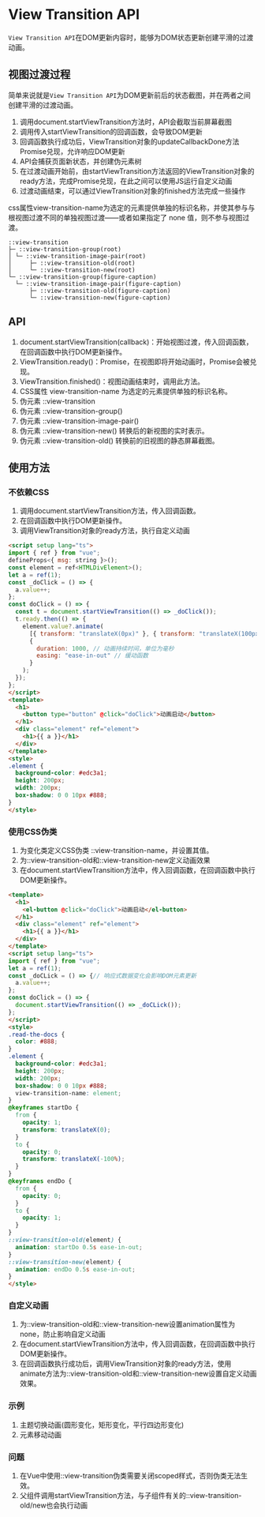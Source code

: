 # View Transition API

`View Transition API`在DOM更新内容时，能够为DOM状态更新创建平滑的过渡动画。

## 视图过渡过程

简单来说就是`View Transition API`为DOM更新前后的状态截图，并在两者之间创建平滑的过渡动画。

1. 调用document.startViewTransition方法时，API会截取当前屏幕截图
2. 调用传入startViewTransition的回调函数，会导致DOM更新
3. 回调函数执行成功后，ViewTransition对象的updateCallbackDone方法Promise兑现，允许响应DOM更新
3. API会捕获页面新状态，并创建伪元素树
4. 在过渡动画开始前，由startViewTransition方法返回的ViewTransition对象的ready方法，完成Promise兑现，在此之间可以使用JS运行自定义动画
5. 过渡动画结束，可以通过ViewTransition对象的finished方法完成一些操作


css属性view-transition-name为选定的元素提供单独的标识名称，并使其参与与根视图过渡不同的单独视图过渡——或者如果指定了 none 值，则不参与视图过渡。
```
::view-transition
├─ ::view-transition-group(root)
│ └─ ::view-transition-image-pair(root)
│     ├─ ::view-transition-old(root)
│     └─ ::view-transition-new(root)
└─ ::view-transition-group(figure-caption)
  └─ ::view-transition-image-pair(figure-caption)
      ├─ ::view-transition-old(figure-caption)
      └─ ::view-transition-new(figure-caption)
```

## API

1. document.startViewTransition(callback)：开始视图过渡，传入回调函数，在回调函数中执行DOM更新操作。
2. ViewTransition.ready()：Promise，在视图即将开始动画时，Promise会被兑现。
3. ViewTransition.finished()：视图动画结束时，调用此方法。
4. CSS属性 view-transition-name 为选定的元素提供单独的标识名称。
5. 伪元素 ::view-transition
6. 伪元素 ::view-transition-group()
7. 伪元素 ::view-transition-image-pair()
8. 伪元素 ::view-transition-new() 转换后的新视图的实时表示。
9. 伪元素 ::view-transition-old() 转换前的旧视图的静态屏幕截图。

## 使用方法

### 不依赖CSS

1. 调用document.startViewTransition方法，传入回调函数。
2. 在回调函数中执行DOM更新操作。
3. 调用ViewTransition对象的ready方法，执行自定义动画
```html
<script setup lang="ts">
import { ref } from "vue";
defineProps<{ msg: string }>();
const element = ref<HTMLDivElement>();
let a = ref(1);
const _doClick = () => {
  a.value++;
};
const doClick = () => {
  const t = document.startViewTransition(() => _doClick());
  t.ready.then(() => {
    element.value?.animate(
      [{ transform: "translateX(0px)" }, { transform: "translateX(100px)" }],
      {
        duration: 1000, // 动画持续时间，单位为毫秒
        easing: "ease-in-out" // 缓动函数
      }
    );
  });
};
</script>
<template>
  <h1>
    <button type="button" @click="doClick">动画启动</button>
  </h1>
  <div class="element" ref="element">
    <h1>{{ a }}</h1>
  </div>
</template>
<style>
.element {
  background-color: #edc3a1;
  height: 200px;
  width: 200px;
  box-shadow: 0 0 10px #888;
}
</style>

```


### 使用CSS伪类

1. 为变化类定义CSS伪类 ::view-transition-name，并设置其值。
2. 为::view-transition-old和::view-transition-new定义动画效果
3. 在document.startViewTransition方法中，传入回调函数，在回调函数中执行DOM更新操作。
```html
<template>
  <h1>
    <el-button @click="doClick">动画启动</el-button>
  </h1>
  <div class="element" ref="element">
    <h1>{{ a }}</h1>
  </div>
</template>
<script setup lang="ts">
import { ref } from "vue";
let a = ref(1);
const _doCLick = () => {// 响应式数据变化会影响DOM元素更新
  a.value++;
};
const doClick = () => {
  document.startViewTransition(() => _doCLick());
};
</script>
<style>
.read-the-docs {
  color: #888;
}
.element {
  background-color: #edc3a1;
  height: 200px;
  width: 200px;
  box-shadow: 0 0 10px #888;
  view-transition-name: element;
}
@keyframes startDo {
  from {
    opacity: 1;
    transform: translateX(0);
  }
  to {
    opacity: 0;
    transform: translateX(-100%);
  }
}
@keyframes endDo {
  from {
    opacity: 0;
  }
  to {
    opacity: 1;
  }
}
::view-transition-old(element) {
  animation: startDo 0.5s ease-in-out;
}
::view-transition-new(element) {
  animation: endDo 0.5s ease-in-out;
}
</style>
```

### 自定义动画

1. 为::view-transition-old和::view-transition-new设置animation属性为none，防止影响自定义动画
2. 在document.startViewTransition方法中，传入回调函数，在回调函数中执行DOM更新操作。
3. 在回调函数执行成功后，调用ViewTransition对象的ready方法，使用animate方法为::view-transition-old和::view-transition-new设置自定义动画效果。

### 示例

1. 主题切换动画(圆形变化，矩形变化，平行四边形变化)
2. 元素移动动画

### 问题

1. 在Vue中使用::view-transition伪类需要关闭scoped样式，否则伪类无法生效。
2. 父组件调用startViewTransition方法，与子组件有关的::view-transition-old/new也会执行动画


